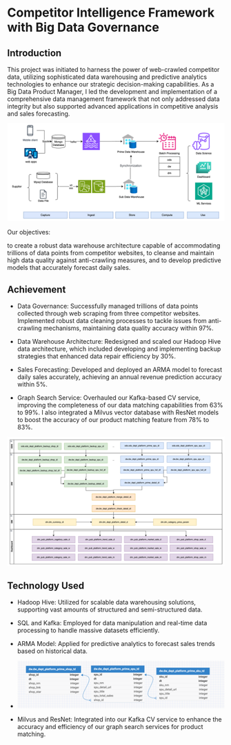 
# Competitor Intelligence Framework with Big Data Governance

## Introduction

This project was initiated to harness the power of web-crawled competitor data, utilizing sophisticated data warehousing and predictive analytics technologies to enhance our strategic decision-making capabilities. As a Big Data Product Manager, I led the development and implementation of a comprehensive data management framework that not only addressed data integrity but also supported advanced applications in competitive analysis and sales forecasting.

![plot](https://github.com/chloeeliu/LLMs-application/blob/d63b0073c9ed5ff3d7e56b444fd7c611f9c8267d/image/dw/1.png)
 

Our objectives: 

to create a robust data warehouse architecture capable of accommodating trillions of data points from competitor websites, to cleanse and maintain high data quality against anti-crawling measures, and to develop predictive models that accurately forecast daily sales.



## Achievement

- Data Governance: Successfully managed trillions of data points collected through web scraping from three competitor websites. Implemented robust data cleaning processes to tackle issues from anti-crawling mechanisms, maintaining data quality accuracy within 97%.

- Data Warehouse Architecture: Redesigned and scaled our Hadoop Hive data architecture, which included developing and implementing backup strategies that enhanced data repair efficiency by 30%.

- Sales Forecasting: Developed and deployed an ARMA model to forecast daily sales accurately, achieving an annual revenue prediction accuracy within 5%.

- Graph Search Service: Overhauled our Kafka-based CV service, improving the completeness of our data matching capabilities from 63% to 99%. I also integrated a Milvus vector database with ResNet models to boost the accuracy of our product matching feature from 78% to 83%.

![plot](https://github.com/chloeeliu/LLMs-application/blob/d63b0073c9ed5ff3d7e56b444fd7c611f9c8267d/image/dw/2.png)

 

## Technology Used

- Hadoop Hive: Utilized for scalable data warehousing solutions, supporting vast amounts of structured and semi-structured data.

- SQL and Kafka: Employed for data manipulation and real-time data processing to handle massive datasets efficiently.

- ARMA Model: Applied for predictive analytics to forecast sales trends based on historical data.

- ![plot](https://github.com/chloeeliu/LLMs-application/blob/d63b0073c9ed5ff3d7e56b444fd7c611f9c8267d/image/dw/3.png)


- Milvus and ResNet: Integrated into our Kafka CV service to enhance the accuracy and efficiency of our graph search services for product matching.
